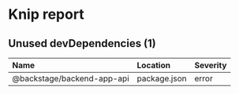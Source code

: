 # Knip report

## Unused devDependencies (1)

| Name                       | Location     | Severity |
| :------------------------- | :----------- | :------- |
| @backstage/backend-app-api | package.json | error    |

